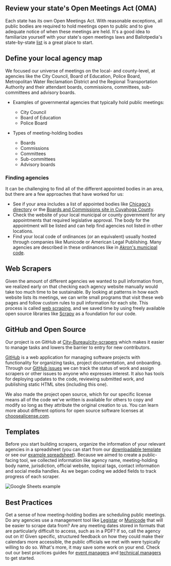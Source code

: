 ## Review your state's Open Meetings Act (OMA)

Each state has its own Open Meetings Act. With reasonable exceptions, all public bodies are required to hold meetings open to public and to give adequate notice of when these meetings are held. It's a good idea to familiarize yourself with your state's open meetings laws and Ballotpedia's state-by-state [list](https://ballotpedia.org/State_open_meetings_laws) is a great place to start.

## Define your local agency map

We focused our universe of meetings on the local- and county-level, at agencies like the City Council, Board of Education, Police Board, Metropolitan Water Reclamation District and the Regional Transportation Authority and their attendant boards, commissions, committees, sub-committees and advisory boards.

- Examples of governmental agencies that typically hold public meetings:

  - City Council
  - Board of Education
  - Police Board

- Types of meeting-holding bodies

  - Boards
  - Commissions
  - Committees
  - Sub-committees
  - Advisory boards

### Finding agencies

It can be challenging to find all of the different appointed bodies in an area, but there are a few approaches that have worked for us:

- See if your area includes a list of appointed bodies like [Chicago's directory](https://webapps1.chicago.gov/moboco/) or the [Boards and Commissions site in Cuyahoga County](http://bc.cuyahogacounty.us/).
- Check the website of your local municipal or county government for any appointments that required legislative approval. The body for the appointment will be listed and can help find agencies not listed in other locations.
- Find your local code of ordinances (or an equivalent) usually hosted through companies like Municode or American Legal Publishing. Many agencies are described in these ordinances like in [Akron's municipal code](https://library.municode.com/oh/akron/codes/code_of_ordinances?nodeId=TIT3AD_CH31DEBOCO).

## Web Scrapers

Given the amount of different agencies we wanted to pull information from, we realized early on that checking each agency website manually would take too much time to be sustainable. By looking at patterns in how each website lists its meetings, we can write small programs that visit these web pages and follow custom rules to pull information for each site. This process is called [web scraping](https://en.wikipedia.org/wiki/Web_scraping), and we saved time by using freely available open source libraries like [Scrapy](https://scrapy.org/) as a foundation for our code.

## GitHub and Open Source

Our project is on GitHub at [City-Bureau/city-scrapers](https://github.com/City-Bureau/city-scrapers/) which makes it easier to manage tasks and lowers the barrier to entry for new contributors.

[GitHub](https://github.com/) is a web application for managing software projects with functionality for organizing tasks, project documentation, and onboarding. Through our [GitHub issues](https://github.com/City-Bureau/city-scrapers/issues/) we can track the status of work and assign scrapers or other issues to anyone who expresses interest. It also has tools for deploying updates to the code, reviewing submitted work, and publishing static HTML sites (including this one).

We also made the project open source, which for our specific license means all of the code we've written is available for others to copy and modify so long as they attribute the original creation to us. You can learn more about different options for open source software licenses at [choosealicense.com](https://choosealicense.com/).

## Templates

Before you start building scrapers, organize the information of your relevant agencies in a spreadsheet (you can start from our [downloadable template](https://docs.google.com/spreadsheets/d/1egRcdp5JPnRjk04gvNA-DrGP7TJg01hvPlDPnkjYCa0/edit#gid=1059508700) or see our [example spreadsheet](https://docs.google.com/spreadsheets/d/1egRcdp5JPnRjk04gvNA-DrGP7TJg01hvPlDPnkjYCa0/edit#gid=0)). Because we aimed to create a public-facing tool, we collected information like agency name, meeting-holding body name, jurisdiction, official website, topical tags, contact information and social media handles. As we began coding we added fields to track progress of each scraper.

![Google Sheets example](/assets/images/google_sheets.png "Google Sheets example")

## Best Practices

Get a sense of how meeting-holding bodies are scheduling public meetings. Do any agencies use a management tool like [Legistar](https://chicago.legistar.com/Calendar.aspx) or [Municode](https://library.municode.com/il/cook_county) that will be easier to scrape data from? Are any meeting dates stored in formats that are particularly difficult to access, such as in a PDF? If so, call the agency out on it! Given specific, structured feedback on how they could make their calendars more accessible, the public officials we met with were typically willing to do so. What's more, it may save some work on your end. Check out our best practices guides for [event managers](/assets/pdf/PublicMeetingsBestPractices.pdf) and [technical managers](/assets/pdf/PublicMeetingsBestPractices.pdf) to get started.
